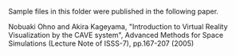 Sample files in this folder were published in the following paper.

Nobuaki Ohno and Akira Kageyama,
"Introduction to Virtual Reality Visualization by the CAVE system",
Advanced Methods for Space Simulations (Lecture Note of ISSS-7), pp.167-207 (2005)
